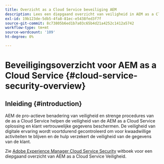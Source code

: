 ```yaml
---
title: Overzicht as a Cloud Service beveiliging AEM
description: Lees een diepgaand overzicht van veiligheid in AEM as a Cloud Service
exl-id: 19b123de-5db5-4fa8-81ec-e5438fed3f7f
source-git-commit: 8c73805b6ed1b7a03c65b4d21a4252c1412a5742
workflow-type: tm+mt
source-wordcount: '109'
ht-degree: 0%

---
```


# Beveiligingsoverzicht voor AEM as a Cloud Service {#cloud-service-security-overview}

## Inleiding {#introduction}

AEM de pro-actieve benadering van veiligheid en strenge procedures van de as a Cloud Service helpen de veiligheid van de AEM as a Cloud Service oplossing en klant vertrouwelijke gegevens beschermen. De veiligheid van digitale ervaring wordt voortdurend gecontroleerd om voor kwaadwillige activiteiten te blijven en de hulp verzekert de veiligheid van de gegevens van de klant.

Zie [Adobe Experience Manager Cloud Service Security](https://www.adobe.com/content/dam/cc/en/security/pdfs/AEMCloudService_Security_Overview.pdf) witboek voor een diepgaand overzicht van AEM as a Cloud Service Veiligheid.

